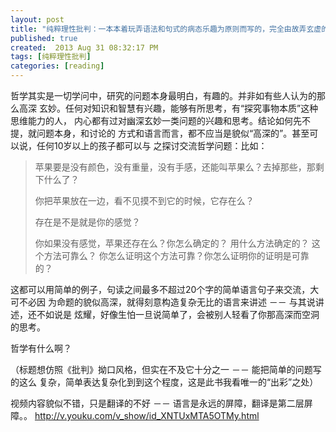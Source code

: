 ```yaml
---
layout: post
title: "纯粹理性批判：一本本着玩弄语法和句式的病态乐趣为原则而写的，完全由故弄玄虚的呓语所堆砌的，实质内容及其简单空洞的书"
published: true
created:  2013 Aug 31 08:32:17 PM
tags: [纯粹理性批判]
categories: [reading]
---
```


哲学其实是一切学问中，研究的问题本身最明白，有趣的。并非如有些人认为的那么高深
玄妙。任何对知识和智慧有兴趣，能够有所思考，有“探究事物本质”这种思维能力的人，
内心都有过对幽深玄妙一类问题的兴趣和思考。结论如何先不提，就问题本身，和讨论的
方式和语言而言，都不应当是貌似“高深的”。甚至可以说，任何10岁以上的孩子都可以与
之探讨交流哲学问题：比如：

>苹果要是没有颜色，没有重量，没有手感，还能叫苹果么？去掉那些，那剩下什么了？
>
>你把苹果放在一边，看不见摸不到它的时候，它存在么？
>
>存在是不是就是你的感觉？
>
>你如果没有感觉，苹果还存在么？你怎么确定的？
>用什么方法确定的？ 这个方法可靠么？
>你怎么证明这个方法可靠？你怎么证明你的证明是可靠的？

这都可以用简单的例子，句读之间最多不超过20个字的简单语言句子来交流，大可不必因
为命题的貌似高深，就得刻意构造复杂无比的语言来讲述 －－ 与其说讲述，还不如说是
炫耀，好像生怕一旦说简单了，会被别人轻看了你那高深而空洞的思考。

哲学有什么啊？

（标题想仿照《批判》拗口风格，但实在不及它十分之一 －－ 能把简单的问题写的这么
复杂，简单表达复杂化到到这个程度，这是此书我看唯一的“出彩”之处）

视频内容貌似不错，只是翻译的不好 －－ 语言是永远的屏障，翻译是第二层屏障。。
<http://v.youku.com/v_show/id_XNTUxMTA5OTMy.html>


